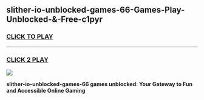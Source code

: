 
## slither-io-unblocked-games-66-Games-Play-Unblocked-&-Free-c1pyr
<h3>
<a href="https://premium76.site?title=slither-io-unblocked-games-66&ref=24A">CLICK TO PLAY</a></h3>
<hr>

<h3>
<a href="https://premium76.site?title=slither-io-unblocked-games-66&ref=24A">CLICK 2 PLAY</a>
  
</h3>

<a href="https://premium76.site?title=slither-io-unblocked-games-66&ref=24A"><img src="https://clearcache.store/games.png"></a>


**slither-io-unblocked-games-66 games unblocked: Your Gateway to Fun and Accessible Online Gaming**
